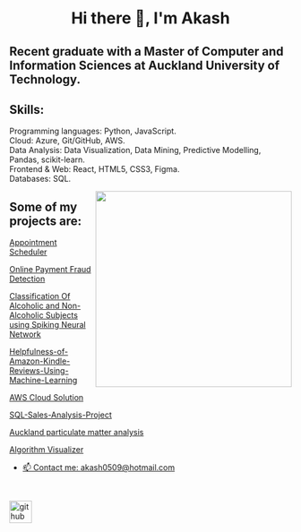 # <p align="center">Hi there 👋, I'm Akash
## Recent graduate with a Master of Computer and Information Sciences at Auckland University of Technology.


## Skills: 
Programming languages: Python, JavaScript. </br>
Cloud: Azure, Git/GitHub, AWS.  </br>
Data Analysis: Data Visualization, Data Mining, Predictive Modelling, Pandas, scikit-learn.  </br>
Frontend & Web: React, HTML5, CSS3, Figma.  </br>
Databases: SQL.  </br>

<p>
<img align="right" height="350" width="350" src="https://cdn.dribbble.com/users/1714010/screenshots/10822383/media/ea98dfbdc8c2a056427061871bb42edc.gif" /> 
<a align= "center" href="https://github.com/akash-55">
<!-- <img alt= "streak stats" height="200px" width="380px" src="https://github-readme-streak-stats.herokuapp.com/?user=akash-55"> -->
</a>
</p>
<!-- <img alt= "stats card" height="200px" width="380px" src="https://github-readme-stats.vercel.app/api?username=akash-55&show_icons=true&theme=dark"> -->

 
<!-- 
[![Akash's github activity graph](https://activity-graph.herokuapp.com/graph?username=akash-55&theme=react-dark)](https://github.com/akash-55/github-readme-activity-graph) -->

## Some of my projects are:

<p><a href="https://bitly.cx/hoQ6">Appointment Scheduler</a> </p> 
<p><a href="https://github.com/akash-55/Online-payment-fraud-detection">Online Payment Fraud Detection</a> </p> 
<p><a href="https://github.com/akash-55/EEG_classification">Classification Of Alcoholic and Non-Alcoholic Subjects using Spiking Neural Network</a> </p>
<p><a href="https://github.com/akash-55/Helpfulness-of-Amazon-Kindle-Reviews-Using-Machine-Learning">Helpfulness-of-Amazon-Kindle-Reviews-Using-Machine-Learning</a> </p>
<p><a href="https://github.com/akash-55/aws-cloud-architecture">AWS Cloud Solution</a> </p>
<p><a href="https://github.com/akash-55/SQL-Sales-Analysis-Project">SQL-Sales-Analysis-Project</a> </p>
<p><a href="https://github.com/akash-55/Auckland-PM2.5-analysis">Auckland particulate matter analysis</p>
<p><a href="https://lambent-kataifi-759989.netlify.app/">Algorithm Visualizer </p>

<!-- ![Profile views](https://gpvc.arturio.dev/akash-55)   -->


- 📫 Contact me: akash0509@hotmail.com 

<br>

[<img src='https://cdn.jsdelivr.net/npm/simple-icons@3.0.1/icons/github.svg' alt='github' height='40'>](https://github.com/akash-55) 

<br>


